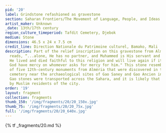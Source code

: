 ```yaml
---
pid: '20'
label: Grindstone refashioned as gravestone
section: Saharan Frontiers/The Movement of Language, People, and Ideas
artist_maker: Unknown
_date: 13th/17th century
region_culture_timeperiod: Tafdit Cemetery, Djebok
medium: Stone
dimensions: 46.5 x 24 x 7.5 cm
credit_line: Direction Nationale du Patrimoine culturel, Bamako, Mali
description: Part of the relief inscription on this gravestone from Alméria, Spain,
  reads, “...alone, He has no partner, and Muhammed is His servant and His messenger.
  He lived and died faithful to this religion and will live again if it is God's will—May
  God have mercy on whomever asks for mercy for him." This stone resembles a group
  of five 12th-century monuments from Alméria that were discovered in the medieval
  cemetery near the archaeological sites of Gao Saney and Gao Ancien in Mali. The
  Gao stones were transported across the Sahara, and it is likely that they were commissioned
  by Muslim residents of the city.
order: '19'
layout: fragment
collection: fragments
thumb_150: '/img/fragments/20/20_150x.jpg'
thumb_75: '/img/fragments/20/20_75x.jpg'
full: '/img/fragments/20/20_640x.jpg'
---
```


{% tf _fragments/20.md %}